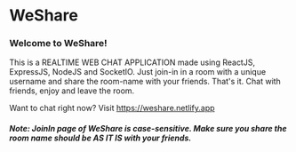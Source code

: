 # WeShare

### Welcome to WeShare!

This is a REALTIME WEB CHAT APPLICATION made using ReactJS, ExpressJS, NodeJS and SocketIO. 
Just join-in in a room with a unique username and share the room-name with your friends. That's it. 
Chat with friends, enjoy and leave the room.

Want to chat right now? Visit https://weshare.netlify.app

##### Note: JoinIn page of WeShare is case-sensitive. Make sure you share the room name should be AS IT IS with your friends.
 
